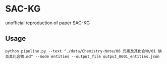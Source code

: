 # SAC-KG
unofficial reproduction of paper SAC-KG

## Usage

```shell
python pipeline.py --text "./data/Chemistry-Note/06 元素及其化合物/01 钠及其化合物.md" --mode entities --output_file output_0601_entities.json
```